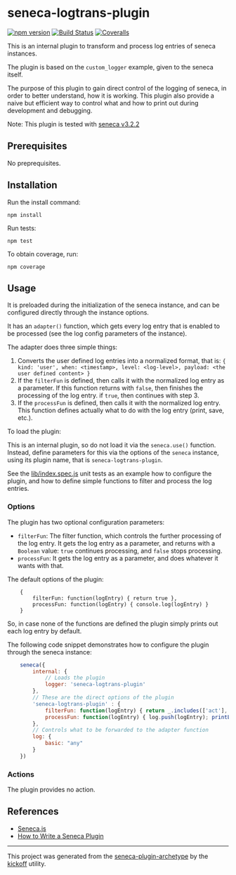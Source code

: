 # seneca-logtrans-plugin

[![npm version][npm-badge]][npm-url]
[![Build Status][travis-badge]][travis-url]
[![Coveralls][BadgeCoveralls]][Coveralls]

This is an internal plugin to transform and process log entries of seneca instances.

The plugin is based on the `custom_logger` example, given to the seneca itself.

The purpose of this plugin to gain direct control of the logging of seneca, in order to better understand, how it is working.
This plugin also provide a naive but efficient way to control what and how to print out during development and debugging.

Note: This plugin is tested with [seneca v3.2.2](https://github.com/senecajs/seneca/tree/v3.2.2)

## Prerequisites

No preprequisites.

## Installation

Run the install command:

    npm install

Run tests:

    npm test

To obtain coverage, run:

    npm coverage

## Usage

It is preloaded during the initialization of the seneca instance, and can be configured directly through the instance options.

It has an `adapter()` function, which gets every log entry that is enabled to be processed (see the log config parameters of the instance).

The adapter does three simple things:

1. Converts the user defined log entries into a normalized format, that is:
   `{ kind: 'user', when: <timestamp>, level: <log-level>, payload: <the user defined content> }`
2. If the `filterFun` is defined, then calls it with the normalized log entry as a parameter.
   If this function returns with `false`, then finishes the processing of the log entry. if `true`, then continues with step 3.
3. If the `processFun` is defined, then calls it with the normalized log entry.
   This function defines actually what to do with the log entry (print, save, etc.).

To load the plugin:

This is an internal plugin, so do not load it via the `seneca.use()` function.
Instead, define parameters for this via the options of the `seneca` instance, using its plugin name, that is `seneca-logtrans-plugin`.

See the [lib/index.spec.js](lib/index.spec.js) unit tests as an example how to configure the plugin, and how to define simple functions
to filter and process the log entries.

### Options

The plugin has two optional configuration parameters:

- `filterFun`:
   The filter function, which controls the further processing of the log entry.
   It gets the log entry as a parameter, and returns with a `Boolean` value: `true` continues processing, and `false` stops processing.
- `processFun`:
   It gets the log entry as a parameter, and does whatever it wants with that.

The default options of the plugin:
```JavaScript:
    {
        filterFun: function(logEntry) { return true },
        processFun: function(logEntry) { console.log(logEntry) }
    }
```

So, in case none of the functions are defined the plugin simply prints out each log entry by default.

The following code snippet demonstrates how to configure the plugin through the seneca instance:

```JavaScript
    seneca({
        internal: {
            // Loads the plugin
            logger: 'seneca-logtrans-plugin'
        },
        // These are the direct options of the plugin 
        'seneca-logtrans-plugin' : {
            filterFun: function(logEntry) { return _.includes(['act'], logEntry.kind) },
            processFun: function(logEntry) { log.push(logEntry); printLogEntry(logEntry) }
        },
        // Controls what to be forwarded to the adapter function
        log: {
            basic: "any"
        }
    })
```

### Actions

The plugin provides no action.


## References

- [Seneca.js](http://senecajs.org/)
- [How to Write a Seneca Plugin](http://senecajs.org/docs/tutorials/how-to-write-a-plugin.html)

---

This project was generated from the [seneca-plugin-archetype](https://github.com/tombenke/seneca-plugin-archetype)
by the [kickoff](https://github.com/tombenke/kickoff) utility.

[npm-badge]: https://badge.fury.io/js/seneca-logtrans-plugin.svg
[npm-url]: https://badge.fury.io/js/seneca-logtrans-plugin
[travis-badge]: https://api.travis-ci.org/tombenke/seneca-logtrans-plugin.svg
[travis-url]: https://travis-ci.org/tombenke/seneca-logtrans-plugin
[Coveralls]: https://coveralls.io/github/tombenke/seneca-logtrans-plugin?branch=master
[BadgeCoveralls]: https://coveralls.io/repos/github/tombenke/seneca-logtrans-plugin/badge.svg?branch=master

